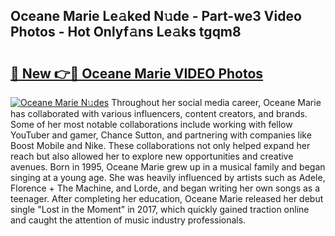 ## Oceane Marie Le𝚊ked N𝚞de - Part-we3 Video Photos - Hot Onlyf𝚊ns Le𝚊ks tgqm8

# <h2><a href="http://ac4912.deff.icu/?id=Oceane+Marie">🔗 New 👉🔴 Oceane Marie VIDEO Photos</a></h2>

[![Oceane Marie N𝚞des](https://i.imgur.com/rIISA9y.gif)](http://ac4912.deff.icu/?id=Oceane+Marie)
Throughout her social media career, Oceane Marie has collaborated with various influencers, content creators, and brands. Some of her most notable collaborations include working with fellow YouTuber and gamer, Chance Sutton, and partnering with companies like Boost Mobile and Nike. These collaborations not only helped expand her reach but also allowed her to explore new opportunities and creative avenues. Born in 1995, Oceane Marie grew up in a musical family and began singing at a young age. She was heavily influenced by artists such as Adele, Florence + The Machine, and Lorde, and began writing her own songs as a teenager. After completing her education, Oceane Marie released her debut single "Lost in the Moment" in 2017, which quickly gained traction online and caught the attention of music industry professionals.
